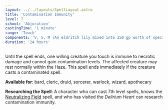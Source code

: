 ```yaml
---
layout: ../../layouts/SpellLayout.astro
title: 'Contamination Immunity'
level: 7
school: 'Abjuration'
castingTime: '1 minute'
range: 'Touch'
components: 'V, S, M (An eldritch lily mixed into 250 gp worth of specially-prepared purified fluids, which the spell consumes)'
duration: '24 hours'
---
```


Until the spell ends, one willing creature you touch is immune to necrotic damage and cannot gain contamination levels. The affected creature may rest normally within the Haze. This spell ends immediately if the creature casts a contaminated spell.

**Available for**: bard, cleric, druid, sorcerer, warlock, wizard, apothecary

**Researching the Spell**: A character who can cast 7th level  spells, knows the [Neutralizing Field](/spells/neutralizingField) spell, and who has visited the *Delirium Heart* can research contamination immunity.